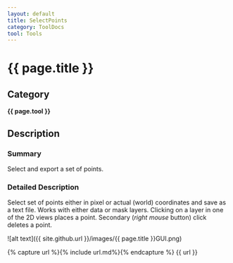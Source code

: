 ```yaml
---
layout: default
title: SelectPoints
category: ToolDocs 
tool: Tools
---
```


# {{ page.title }} 

## Category

**{{ page.tool }}**

## Description

### Summary

Select and export a set of points.

### Detailed Description

Select set of points either in pixel or actual (world) coordinates and save as a text file. Works with either data or mask layers. Clicking on a layer in one of the 2D views places a point. Secondary (*right mouse* button) click deletes a point.

![alt text]({{ site.github.url }}/images/{{ page.title }}GUI.png)

{% capture url %}{% include url.md%}{% endcapture %}
{{ url }}
